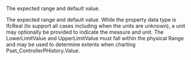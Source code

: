 The expected range and default value.

The expected range and default value. While the property data type is IfcReal (to support all cases including when the units are unknown), a unit may optionally be provided to indicate the measure and unit. The LowerLimitValue and UpperLimitValue must fall within the physical Range and may be used to determine extents when charting Pset_ControllerPHistory.Value.
